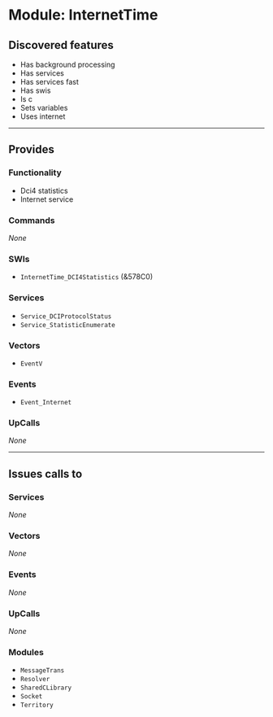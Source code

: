 # Module: InternetTime

## Discovered features


* Has background processing
* Has services
* Has services fast
* Has swis
* Is c
* Sets variables
* Uses internet

---

## Provides

### Functionality


* Dci4 statistics
* Internet service

### Commands


*None*


### SWIs


* `InternetTime_DCI4Statistics` (&578C0)


### Services


* `Service_DCIProtocolStatus`
* `Service_StatisticEnumerate`


### Vectors


* `EventV`


### Events


* `Event_Internet`


### UpCalls


*None*


---

## Issues calls to

### Services


*None*


### Vectors


*None*


### Events


*None*


### UpCalls


*None*


### Modules


* `MessageTrans`
* `Resolver`
* `SharedCLibrary`
* `Socket`
* `Territory`


